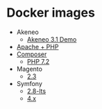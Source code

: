 # Docker images

* Akeneo
  * [Akeneo 3.1 Demo](akeneo/3.1-demo)
* [Apache + PHP](apache-php)
* [Composer](composer)
  * [PHP 7.2](composer/php-7.2)
* Magento
  * [2.3](magento/2.3)
* Symfony
  * [2.8-lts](symfony/2.8-lts)
  * [4.x](symfony/4.x)
